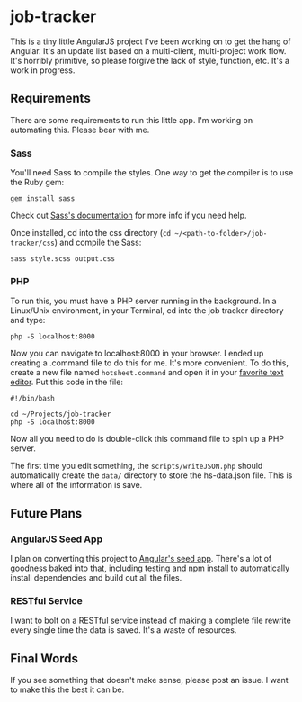 job-tracker
===========

This is a tiny little AngularJS project I've been working on to get the hang of Angular. It's an update list based on a multi-client, multi-project work flow. It's horribly primitive, so please forgive the lack of style, function, etc. It's a work in progress.

## Requirements

There are some requirements to run this little app. I'm working on automating this. Please bear with me.

### Sass

You'll need Sass to compile the styles. One way to get the compiler is to use the Ruby gem:

`gem install sass`

Check out [Sass's documentation](http://sass-lang.com/documentation/) for more info if you need help.

Once installed, cd into the css directory (`cd ~/<path-to-folder>/job-tracker/css`) and compile the Sass:

`sass style.scss output.css`

### PHP

To run this, you must have a PHP server running in the background. In a Linux/Unix environment, in your Terminal, cd into the job tracker directory and type:

`php -S localhost:8000`

Now you can navigate to localhost:8000 in your browser. I ended up creating a .command file to do this for me. It's more convenient. To do this, create a new file named `hotsheet.command` and open it in your [favorite text editor](http://www.sublimetext.com). Put this code in the file:

````
#!/bin/bash

cd ~/Projects/job-tracker
php -S localhost:8000
````

Now all you need to do is double-click this command file to spin up a PHP server.

The first time you edit something, the `scripts/writeJSON.php` should automatically create the `data/` directory to store the hs-data.json file. This is where all of the information is save.

## Future Plans

### AngularJS Seed App

I plan on converting this project to [Angular's seed app](https://github.com/angular/angular-seed). There's a lot of goodness baked into that, including testing and npm install to automatically install dependencies and build out all the files.

### RESTful Service

I want to bolt on a RESTful service instead of making a complete file rewrite every single time the data is saved. It's a waste of resources.

## Final Words

If you see something that doesn't make sense, please post an issue. I want to make this the best it can be.